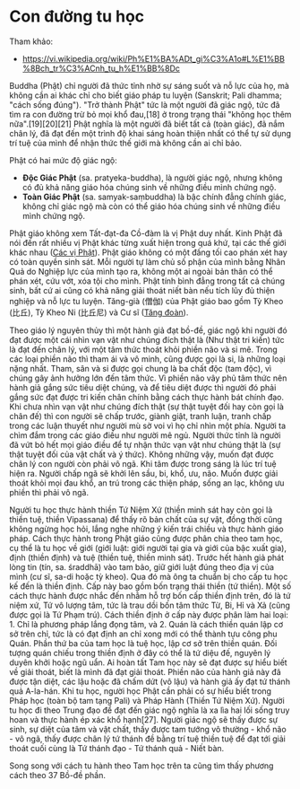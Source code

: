 # Con đường tu học

Tham khảo:

- <https://vi.wikipedia.org/wiki/Ph%E1%BA%ADt_gi%C3%A1o#L%E1%BB%8Bch_tr%C3%ACnh_tu_h%E1%BB%8Dc>

Buddha (Phật) chỉ người đã thức tỉnh nhờ sự sáng suốt và nỗ lực của họ, mà không cần ai khác chỉ cho biết giáo pháp tu luyện (Sanskrit; Pali dhamma; "cách sống đúng"). "Trở thành Phật" tức là một người đã giác ngộ, tức đã tìm ra con đường trừ bỏ mọi khổ đau,[18] ở trong trạng thái "không học thêm nữa".[19][20][21] Phật nghĩa là một người đã biết tất cả (toàn giác), đã nắm chân lý, đã đạt đến một trình độ khai sáng hoàn thiện nhất có thể tự sử dụng trí tuệ của mình để nhận thức thế giới mà không cần ai chỉ bảo.

Phật có hai mức độ giác ngộ:

- **Độc Giác Phật** (sa. pratyeka-buddha), là người giác ngộ, nhưng không có đủ khả năng giáo hóa chúng sinh về những điều mình chứng ngộ.
- **Toàn Giác Phật** (sa. samyak-saṃbuddha) là bậc chính đẳng chính giác, không chỉ giác ngộ mà còn có thể giáo hóa chúng sinh về những điều mình chứng ngộ.

Phật giáo không xem Tất-đạt-đa Cồ-đàm là vị Phật duy nhất. Kinh Phật đã nói đến rất nhiều vị Phật khác từng xuất hiện trong quá khứ, tại các thế giới khác nhau ([Các vị Phật](cac_vi_phat.md)). Phật giáo không có một đấng tối cao phán xét hay có toàn quyền sinh sát. Mỗi người tự làm chủ số phận của mình bằng Nhân Quả do Nghiệp lực của mình tạo ra, không một ai ngoài bản thân có thể phán xét, cứu vớt, xóa tội cho mình. Phật tính bình đẳng trong tất cả chúng sinh, bất cứ ai cũng có khả năng giải thoát niết bàn nếu tích lũy đủ thiện nghiệp và nỗ lực tu luyện. Tăng-già (僧伽) của Phật giáo bao gồm Tỳ Kheo (比丘), Tỳ Kheo Ni (比丘尼) và Cư sĩ ([Tăng đoàn](../khai_niem/tang_doan.md)).

Theo giáo lý nguyên thủy thì một hành giả đạt bồ-đề, giác ngộ khi người đó đạt được một cái nhìn vạn vật như chúng đích thật là (Như thật tri kiến) tức là đạt đến chân lý, với một tâm thức thoát khỏi phiền não và si mê. Trong các loại phiền não thì tham ái và vô minh, cũng được gọi là si, là những loại nặng nhất. Tham, sân và si được gọi chung là ba chất độc (tam độc), vì chúng gây ảnh hưởng lớn đến tâm thức. Vì phiền não vây phủ tâm thức nên hành giả gắng sức tiêu diệt chúng, và để tiêu diệt được thì người đó phải gắng sức đạt được tri kiến chân chính bằng cách thực hành bát chính đạo. Khi chưa nhìn vạn vật như chúng đích thật (sự thật tuyệt đối hay còn gọi là chân đế) thì con người sẽ chấp trước, giành giật, tranh luận, tranh chấp trong các luận thuyết như người mù sờ voi vì họ chỉ nhìn một phía. Người ta chìm đắm trong các giáo điều như người mê ngủ. Người thức tỉnh là người đã vứt bỏ hết mọi giáo điều để tự nhận thức vạn vật như chúng thật là (sự thật tuyệt đối của vật chất và ý thức). Không những vậy, muốn đạt được chân lý con người còn phải vô ngã. Khi tâm được trong sáng là lúc trí tuệ hiện ra. Người chấp ngã sẽ khởi lên sầu, bi, khổ, ưu, não. Muốn được giải thoát khỏi mọi đau khổ, an trú trong các thiện pháp, sống an lạc, không ưu phiền thì phải vô ngã.

Người tu học thực hành thiền Tứ Niệm Xứ (thiền minh sát hay còn gọi là thiền tuệ, thiền Vipassana) để thấy rõ bản chất của sự vật, đồng thời cũng không ngừng học hỏi, lắng nghe những ý kiến trái chiều và thực hành giáo pháp. Cách thực hành trong Phật giáo cũng được phân chia theo tam học, cụ thể là tu học về giới (giới luật: giới người tại gia và giới của bậc xuất gia), định (thiền định) và tuệ (thiền tuệ, thiền minh sát). Trước hết hành giả phát lòng tin (tín, sa. śraddhā) vào tam bảo, giữ giới luật đúng theo địa vị của mình (cư sĩ, sa-di hoặc tỳ kheo). Qua đó mà ông ta chuẩn bị cho cấp tu học kế đến là thiền định. Cấp này bao gồm bốn trạng thái thiền (tứ thiền). Một số cách thực hành được nhắc đến nhằm hỗ trợ bốn cấp thiền định trên, đó là tứ niệm xứ, Tứ vô lượng tâm, tức là trau dồi bốn tâm thức Từ, Bi, Hỉ và Xả (cũng được gọi là Tứ Phạm trú). Cách thiền định ở cấp này được phân làm hai loại: 1. Chỉ là phương pháp lắng đọng tâm, và 2. Quán là cách thiền quán lập cơ sở trên chỉ, tức là có đạt định an chỉ xong mới có thể thành tựu công phu Quán. Phần thứ ba của tam học là tuệ học, lập cơ sở trên thiền quán. Đối tượng quán chiếu trong thiền định ở đây có thể là tứ diệu đế, nguyên lý duyên khởi hoặc ngũ uẩn. Ai hoàn tất Tam học này sẽ đạt được sự hiểu biết về giải thoát, biết là mình đã đạt giải thoát. Phiền não của hành giả này đã được tận diệt, các lậu hoặc đã chấm dứt (vô lậu) và hành giả ấy đạt tứ thánh quả A-la-hán. Khi tu học, người học Phật cần phải có sự hiểu biết trong Pháp học (toàn bộ tam tạng Pali) và Pháp Hành (Thiền Tứ Niệm Xứ). Người tu học đi theo Trung đạo để đạt đến giác ngộ nghĩa là xa lìa hai lối sống truy hoan và thực hành ép xác khổ hạnh[27]. Người giác ngộ sẽ thấy được sự sinh, sự diệt của tâm và vật chất, thấy được tam tướng vô thường - khổ não - vô ngã, thấy được chân lý tứ thánh đề bằng trí tuệ thiền tuệ để đạt tới giải thoát cuối cùng là Tứ thánh đạo - Tứ thánh quả - Niết bàn.

Song song với cách tu hành theo Tam học trên ta cũng tìm thấy phương cách theo 37 Bồ-đề phần.
